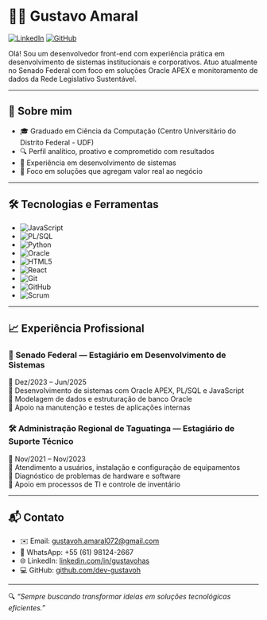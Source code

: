 # 👨‍💻 Gustavo Amaral

[![LinkedIn](https://img.shields.io/badge/LinkedIn-blue?logo=linkedin&logoColor=white)](https://www.linkedin.com/in/gustavohas/)
[![GitHub](https://img.shields.io/badge/GitHub-%23121011.svg?logo=github&logoColor=white)](https://github.com/dev-gustavoh)

Olá! Sou um desenvolvedor front-end com experiência prática em desenvolvimento de sistemas institucionais e corporativos. Atuo atualmente no Senado Federal com foco em soluções Oracle APEX e monitoramento de dados da Rede Legislativo Sustentável.

---

## 🧠 Sobre mim

- 🎓 Graduado em Ciência da Computação (Centro Universitário do Distrito Federal - UDF)
- 🔍 Perfil analítico, proativo e comprometido com resultados
- 💼 Experiência em desenvolvimento de sistemas 
- 🚀 Foco em soluções que agregam valor real ao negócio

---

## 🛠️ Tecnologias e Ferramentas

- ![JavaScript](https://img.shields.io/badge/JavaScript-F7DF1E?logo=javascript&logoColor=black)
- ![PL/SQL](https://img.shields.io/badge/PL%2FSQL-F80000?logo=oracle&logoColor=white)
- ![Python](https://img.shields.io/badge/Python-3776AB?logo=python&logoColor=white)
- ![Oracle](https://img.shields.io/badge/Oracle-FF0000?logo=oracle&logoColor=white)
- ![HTML5](https://img.shields.io/badge/HTML5-E34F26?logo=html5&logoColor=white)
- ![React](https://img.shields.io/badge/React-61DAFB?logo=react&logoColor=black)
- ![Git](https://img.shields.io/badge/Git-F05032?logo=git&logoColor=white)
- ![GitHub](https://img.shields.io/badge/GitHub-181717?logo=github&logoColor=white)
- ![Scrum](https://img.shields.io/badge/Scrum-6DB33F?logo=agile&logoColor=white)

---

## 📈 Experiência Profissional

### 💼 Senado Federal — Estagiário em Desenvolvimento de Sistemas  
📅 Dez/2023 – Jun/2025  
🔹 Desenvolvimento de sistemas com Oracle APEX, PL/SQL e JavaScript  
🔹 Modelagem de dados e estruturação de banco Oracle  
🔹 Apoio na manutenção e testes de aplicações internas  

### 🛠 Administração Regional de Taguatinga — Estagiário de Suporte Técnico  
📅 Nov/2021 – Nov/2023  
🔹 Atendimento a usuários, instalação e configuração de equipamentos  
🔹 Diagnóstico de problemas de hardware e software  
🔹 Apoio em processos de TI e controle de inventário

---

## 📬 Contato

- ✉️ Email: gustavoh.amaral072@gmail.com  
- 📱 WhatsApp: +55 (61) 98124-2667  
- 🌐 LinkedIn: [linkedin.com/in/gustavohas](https://www.linkedin.com/in/gustavohas/)  
- 💻 GitHub: [github.com/dev-gustavoh](https://github.com/dev-gustavoh)

---

🔍 _“Sempre buscando transformar ideias em soluções tecnológicas eficientes.”_
